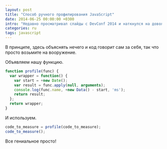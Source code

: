 ```yaml
---
layout: post
title: "Способ ручного профилирования JavaScript"
date: 2014-06-25 00:00:00 +0300
intro: "Недавно просматривал слайды с DevConf 2014 и наткнулся на довольно элегантный способ ручного профилирования JavaScript-функций, которым делюсь сегодня с вами."
categories: ru
tags: javascript
---
```


В принципе, здесь объяснять нечего и код говорит сам за себя, так что просто возьмите на вооружение.

Объявляем нашу функцию.

```javascript
function profile(func) {
  var wrapper = function() {
    var start = +new Date();
    var result = func.apply(null, arguments);
    console.log(func.name, +new Data() - start, 'ms');
    return result;
  };
  return wrapper;
}
```

И используем.

```javascript
code_to_measure = profile(code_to_measure);
code_to_measure();
```

Все гениальное просто!
